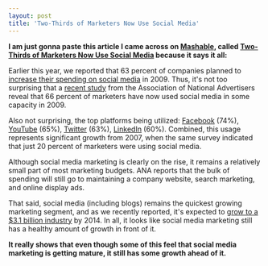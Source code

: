 ```yaml
---
layout: post
title: 'Two-Thirds of Marketers Now Use Social Media'
---
```

<strong>I am just gonna paste this article I came across on <a href="http://mashable.com/">Mashable</a>, called <a href="http://mashable.com/2009/08/14/social-media-marketers/">Two-Thirds of Marketers Now Use Social Media</a> because it says it all:</strong><p></p>
Earlier this year, we reported that 63 percent of companies planned to <a href="http://mashable.com/2009/03/23/social-media-marketing-budgets/">increase their spending on social media</a> in 2009.  Thus, it's not too surprising that a <a href="http://www.ana.net/news/content/1824">recent study</a> from the Association of National Advertisers reveal that 66 percent of marketers have now used social media in some capacity in 2009.<p></p>
Also not surprising, the top platforms being utilized: <span class="blippr-nobr"><a class="blippr-inline-smiley blippr-inline-smiley-05" rel="http://www.blippr.com/apps/336650-Facebook.whtml" href="http://www.blippr.com/apps/336650-Facebook" target="_blank"><span>Facebook</span></a></span> (74%), <a href="http://mashable.com/category/youtube/"></a><span class="blippr-nobr"><a class="blippr-inline-smiley blippr-inline-smiley-05" rel="http://www.blippr.com/apps/336658-YouTube.whtml" href="http://www.blippr.com/apps/336658-YouTube" target="_blank"><span>YouTube</span></a></span> (65%), <a href="http://mashable.com/category/twitter/"></a><span class="blippr-nobr"><a class="blippr-inline-smiley blippr-inline-smiley-07" rel="http://www.blippr.com/apps/336651-Twitter.whtml" href="http://www.blippr.com/apps/336651-Twitter" target="_blank"><span>Twitter</span></a></span> (63%), <span class="blippr-nobr"><a class="blippr-inline-smiley blippr-inline-smiley-05" rel="http://www.blippr.com/apps/337623-LinkedIn.whtml" href="http://www.blippr.com/apps/337623-LinkedIn" target="_blank"><span>LinkedIn</span></a></span> (60%). Combined, this usage represents significant growth from 2007, when the same survey indicated that just 20 percent of marketers were using social media.<p></p>
Although social media marketing is clearly on the rise, it remains a relatively small part of most marketing budgets. ANA reports that the bulk of spending will still go to maintaining a company website, search marketing, and online display ads.<p></p>
That said, social media (including blogs) remains the quickest growing marketing segment, and as we recently reported, it's expected to <a href="http://mashable.com/2009/07/08/social-media-marketing-growth/">grow to a $3.1 billion industry</a> by 2014.  In all, it looks like social media marketing still has a healthy amount of growth in front of it.<p></p>
<strong>It really shows that even though some of this feel that social media marketing is getting mature, it still has some growth ahead of it.</strong>
